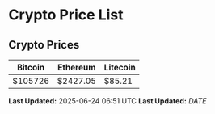 # Crypto Price List

## Crypto Prices
| Bitcoin | Ethereum | Litecoin |
| ------- | -------- | -------- |
| $105726 | $2427.05 | $85.21 |
**Last Updated:** 2025-06-24 06:51 UTC
**Last Updated:** $DATE$
